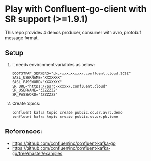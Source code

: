 # Play with Confluent-go-client with SR support (>=1.9.1)

This repo provides 4 demos producer, consumer with avro, protobuf message format.

## Setup

1. It needs environment varialbles as below:
   ```
   BOOTSTRAP_SERVERS="pkc-xxx.xxxxxx.confluent.cloud:9092"
   SASL_USERNAME="XXXXXXX"
   SASL_PASSWORD="XXXXXXX"
   SR_URL="https://psrc-xxxxxx.confluent.cloud"
   SR_USERNAME="ZZZZZZZ"
   SR_PASSWORD="ZZZZZZZ"
   ```
2. Create topics:
   ```
   confluent kafka topic create public.cc.sr.avro.demo
   confluent kafka topic create public.cc.sr.pb.demo
   ```

## References:
- https://github.com/confluentinc/confluent-kafka-go
- https://github.com/confluentinc/confluent-kafka-go/tree/master/examples